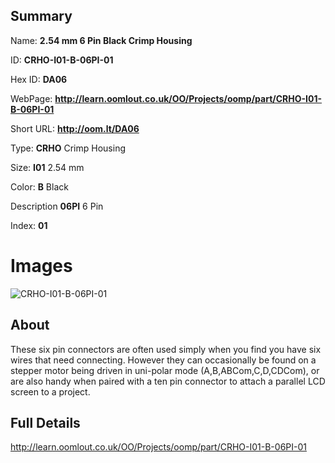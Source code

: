 

## Summary
 
Name: __2.54 mm 6 Pin Black Crimp Housing__

ID: __CRHO-I01-B-06PI-01__

Hex ID: __DA06__

WebPage: __http://learn.oomlout.co.uk/OO/Projects/oomp/part/CRHO-I01-B-06PI-01__

Short URL: __http://oom.lt/DA06__


Type: __CRHO__ Crimp Housing 

Size: __I01__ 2.54 mm 

Color: __B__ Black 

Description __06PI__ 6 Pin 

Index: __01__


# Images
![CRHO-I01-B-06PI-01](http://oomlout.com/oomp-gen/parts/CRHO-I01-B-06PI-01/CRHO-I01-B-06PI-01_420.jpg)

## About

These six pin connectors are often used simply when you find you have six wires that need connecting. However they can occasionally be found on a stepper motor being driven in uni-polar mode (A,B,ABCom,C,D,CDCom), or are also handy when paired with a ten pin connector to attach a parallel LCD screen to a project.

## Full Details

 http://learn.oomlout.co.uk/OO/Projects/oomp/part/CRHO-I01-B-06PI-01














